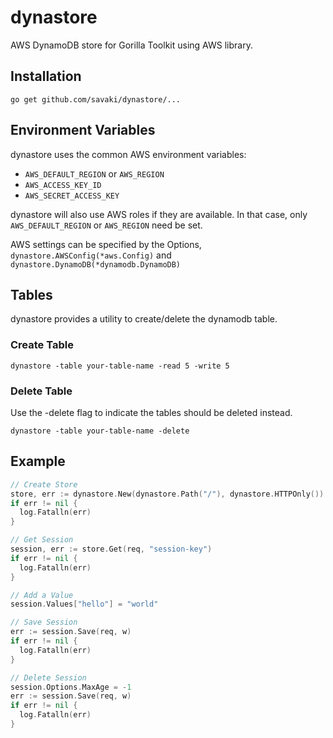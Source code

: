 # dynastore

AWS DynamoDB store for Gorilla Toolkit using AWS library.


## Installation

```
go get github.com/savaki/dynastore/...
```

## Environment Variables

dynastore uses the common AWS environment variables:

* ```AWS_DEFAULT_REGION``` or ```AWS_REGION```
* ```AWS_ACCESS_KEY_ID``` 
* ```AWS_SECRET_ACCESS_KEY```
 
dynastore will also use AWS roles if they are available.  In that case, only
```AWS_DEFAULT_REGION``` or ```AWS_REGION``` need be set.

AWS settings can be specified by the Options, ```dynastore.AWSConfig(*aws.Config)``` 
and ```dynastore.DynamoDB(*dynamodb.DynamoDB)```

## Tables

dynastore provides a utility to create/delete the dynamodb table.

### Create Table

```
dynastore -table your-table-name -read 5 -write 5 
```

### Delete Table

Use the -delete flag to indicate the tables should be deleted instead.

```
dynastore -table your-table-name -delete 
```

## Example

```go
// Create Store
store, err := dynastore.New(dynastore.Path("/"), dynastore.HTTPOnly())
if err != nil {
  log.Fatalln(err)
}

// Get Session
session, err := store.Get(req, "session-key")
if err != nil {
  log.Fatalln(err)
}

// Add a Value
session.Values["hello"] = "world"

// Save Session
err := session.Save(req, w)
if err != nil {
  log.Fatalln(err)
}

// Delete Session
session.Options.MaxAge = -1
err := session.Save(req, w)
if err != nil {
  log.Fatalln(err)
}
```